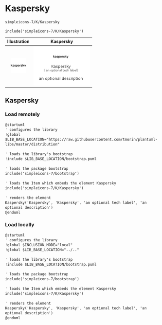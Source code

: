# Kaspersky


```text
simpleicons-7/K/Kaspersky
```

```text
include('simpleicons-7/K/Kaspersky')
```



| Illustration | Kaspersky |
| :---: | :---: |
| ![illustration for Illustration](../../simpleicons-7/K/Kaspersky.png) | ![illustration for Kaspersky](../../simpleicons-7/K/Kaspersky.Local.png) |




## Kaspersky

### Load remotely
```plantuml
@startuml
' configures the library
!global $LIB_BASE_LOCATION="https://raw.githubusercontent.com/tmorin/plantuml-libs/master/distribution"

' loads the library's bootstrap
!include $LIB_BASE_LOCATION/bootstrap.puml

' loads the package bootstrap
include('simpleicons-7/bootstrap')

' loads the Item which embeds the element Kaspersky
include('simpleicons-7/K/Kaspersky')

' renders the element
Kaspersky('Kaspersky', 'Kaspersky', 'an optional tech label', 'an optional description')
@enduml
```

### Load locally
```plantuml
@startuml
' configures the library
!global $INCLUSION_MODE="local"
!global $LIB_BASE_LOCATION="../.."

' loads the library's bootstrap
!include $LIB_BASE_LOCATION/bootstrap.puml

' loads the package bootstrap
include('simpleicons-7/bootstrap')

' loads the Item which embeds the element Kaspersky
include('simpleicons-7/K/Kaspersky')

' renders the element
Kaspersky('Kaspersky', 'Kaspersky', 'an optional tech label', 'an optional description')
@enduml
```

